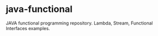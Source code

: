 # java-functional
JAVA functional programming repository. Lambda, Stream, Functional Interfaces examples.
